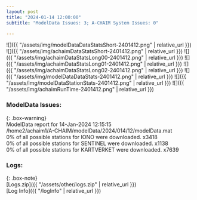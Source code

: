 ```yaml
---
layout: post
title: "2024-01-14 12:00:00"
subtitle: "ModelData Issues: 3; A-CHAIM System Issues: 0"

---
```


![]({{ "/assets/img/modelDataDataStatsShort-2401412.png" | relative_url }})
![]({{ "/assets/img/achaimDataStatsShort-2401412.png" | relative_url }})
![]({{ "/assets/img/achaimDataStatsLong00-2401412.png" | relative_url }})
![]({{ "/assets/img/achaimDataStatsLong01-2401412.png" | relative_url }})
![]({{ "/assets/img/achaimDataStatsLong02-2401412.png" | relative_url }})
![]({{ "/assets/img/modelDataDataStats-2401412.png" | relative_url }})
![]({{ "/assets/img/modelDataStationStats-2401412.png" | relative_url }})
![]({{ "/assets/img/achaimRunTime-2401412.png" | relative_url }})


### ModelData Issues:  
  
{: .box-warning}  
 ModelData report for 14-Jan-2024 12:15:15   
 /home2/achaim1/A-CHAIM/modelData/2024/014/12/modelData.mat   
 0% of all possible stations for IONO were downloaded. x3418   
 0% of all possible stations for SENTINEL were downloaded. x1138   
 0% of all possible stations for KARTVERKET were downloaded. x7639   
  


### Logs:  
  
{: .box-note}  
[Logs.zip]({{ "/assets/other/logs.zip" | relative_url }})  
[Log Info]({{ "/logInfo" | relative_url }})  
